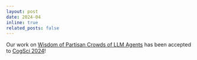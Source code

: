 ```yaml
---
layout: post
date: 2024-04
inline: true
related_posts: false
---
```


Our work on [Wisdom of Partisan Crowds of LLM Agents](https://arxiv.org/abs/2311.09665) has been accepted to [CogSci 2024](https://cognitivesciencesociety.org/cogsci-2024/)!